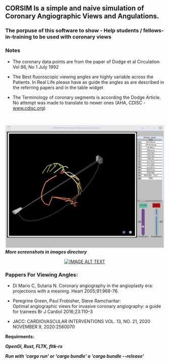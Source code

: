 
## CORSIM Is a simple and naive  simulation of Coronary Angiographic Views and Angulations.

### The porpuse of this software to show - Help students /  fellows-in-training to be used with coronary views


### Notes
-  The coronary  data points are from  the paper of Dodge et al Circulation Vol 86, No 1 July 1992

-  The Best fluoroscopic viewing angles are highly variable across the Patients. 
   In Real Life please have as guide  the angles as are described in the referring papers and in the table widget

- The Terminology of coronary segments is according the Dodge  Article. No attempt was made to translate to newer ones (AHA, CDISC - www.cdisc.org)




<br/>

![Spider View](images/spider.jpg)
***More screenshots in images directory***


 <div align="center">
  <a href="https://www.youtube.com/watch?v=YOUTUBE_VIDEO_ID_HERE">
  <img src="https://img.youtube.com/vi/YOUTUBE_VIDEO_ID_HERE/0.jpg" alt="IMAGE ALT TEXT">
  </img>
  </a>
</div>

### Pappers For  Viewing Angles:

- Di Mario C, Sutaria N. 
    Coronary angiography in the angioplasty era: projections with a meaning.
    Heart 2005;91:968-76.

- Peregrine Green, Paul Frobisher, Steve Ramcharitar:  
    Optimal angiographic views for invasive coronary angiography: a guide for trainees
    Br J Cardiol 2016;23:110–3

- JACC: CARDIOVASCULAR INTERVENTIONS VOL. 13, NO. 21, 2020 NOVEMBER 9, 2020:2560070

**Requirments:**

***OpenGl, Rust, FLTK, fltk-rs***

***Run with 'cargo run' or 'cargo bundle' o 'cargo bundle  --release'***


 
